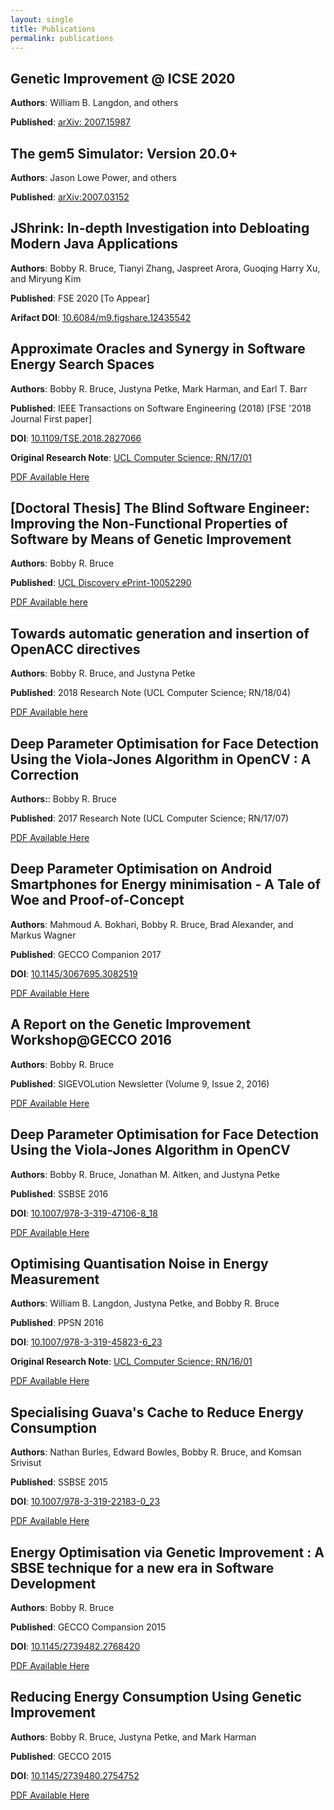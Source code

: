 ```yaml
---
layout: single
title: Publications
permalink: publications
---
```


## Genetic Improvement @ ICSE 2020

**Authors**: William B. Langdon, and others

**Published**: [arXiv: 2007.15987](https://arxiv.org/abs/2007.15987)

## The gem5 Simulator: Version 20.0+

**Authors**: Jason Lowe Power, and others

**Published**: [arXiv:2007.03152](https://arxiv.org/abs/2007.03152)

## JShrink: In-depth Investigation into Debloating Modern Java Applications

**Authors**: Bobby R. Bruce, Tianyi Zhang, Jaspreet Arora, Guoqing Harry Xu,
and Miryung Kim

**Published**: FSE 2020 [To Appear]

**Arifact DOI**: [10.6084/m9.figshare.12435542](
https://doi.org/10.6084/m9.figshare.12435542)

## Approximate Oracles and Synergy in Software Energy Search Spaces

**Authors**: Bobby R. Bruce, Justyna Petke, Mark Harman, and Earl T. Barr

**Published**: IEEE Transactions on Software Engineering (2018)
[FSE '2018 Journal First paper]

**DOI**: [10.1109/TSE.2018.2827066](https://doi.org/10.1109/TSE.2018.2827066)

**Original Research Note**: [UCL Computer Science; RN/17/01](
/assets/pdfs/publications/bruce-2017-approximate.pdf)

[PDF Available Here](/assets/pdfs/publications/bruce-2019-approximate.pdf)

## **[Doctoral Thesis]** The Blind Software Engineer: Improving the Non-Functional Properties of Software by Means of Genetic Improvement

**Authors**: Bobby R. Bruce

**Published**: [UCL Discovery ePrint-10052290](
https://discovery.ucl.ac.uk/id/eprint/10052290)

[PDF Available here](/assets/pdfs/publications/thesis.pdf)

## Towards automatic generation and insertion of OpenACC directives

**Authors**: Bobby R. Bruce, and Justyna Petke

**Published**: 2018 Research Note (UCL Computer Science; RN/18/04)

[PDF Available here](/assets/pdfs/publications/bruce-2018-towards.pdf)

## Deep Parameter Optimisation for Face Detection Using the Viola-Jones Algorithm in OpenCV : A Correction

**Authors:**: Bobby R. Bruce

**Published**: 2017 Research Note (UCL Computer Science; RN/17/07)

[PDF Available Here](/assets/pdfs/publications/bruce-2017-deep.pdf)

## Deep Parameter Optimisation on Android Smartphones for Energy minimisation - A Tale of Woe and Proof-of-Concept

**Authors**: Mahmoud A. Bokhari, Bobby R. Bruce, Brad Alexander, and Markus
Wagner

**Published**: GECCO Companion 2017

**DOI**: [10.1145/3067695.3082519](https://doi.org/10.1145/3067695.3082519)

[PDF Available Here](/assets/pdfs/publications/bokhari-2017-deep.pdf)


## A Report on the Genetic Improvement Workshop@GECCO 2016

**Authors**: Bobby R. Bruce

**Published**: SIGEVOLution Newsletter (Volume 9, Issue 2, 2016)

[PDF Available Here](/assets/pdfs/publications/sigevolution-09-02.pdf)

## Deep Parameter Optimisation for Face Detection Using the Viola-Jones Algorithm in OpenCV

**Authors**: Bobby R. Bruce, Jonathan M. Aitken, and Justyna Petke

**Published**: SSBSE 2016

**DOI**: [10.1007/978-3-319-47106-8_18](
https://doi.org/10.1007/978-3-319-47106-8_18)

[PDF Available Here](/assets/pdfs/publications/bruce-2016-deep.pdf)

## Optimising Quantisation Noise in Energy Measurement

**Authors**: William B. Langdon, Justyna Petke, and Bobby R. Bruce

**Published**: PPSN 2016

**DOI**: [10.1007/978-3-319-45823-6_23](
https://doi.org/10.1007/978-3-319-45823-6_23)

**Original Research Note**: [UCL Computer Science; RN/16/01](
/assets/pdfs/publications/langdon-2016-optimising-rn.pdf)

[PDF Available Here](/assets/pdfs/publications/langdon-2016-optimising.pdf)

## Specialising Guava's Cache to Reduce Energy Consumption

**Authors**: Nathan Burles, Edward Bowles, Bobby R. Bruce, and Komsan Srivisut

**Published**: SSBSE 2015

**DOI**: [10.1007/978-3-319-22183-0_23](
https://doi.org/10.1007/978-3-319-22183-0_23)

[PDF Available Here](assets/pdfs/publications/burles-2015-specialising.pdf)

## Energy Optimisation via Genetic Improvement : A SBSE technique for a new era in Software Development

**Authors**: Bobby R. Bruce

**Published**: GECCO Compansion 2015

**DOI**: [10.1145/2739482.2768420](https://doi.org/10.1145/2739482.2768420)

[PDF Available Here](/assets/pdfs/publications/bruce-2015-energy.pdf)

## Reducing Energy Consumption Using Genetic Improvement

**Authors**: Bobby R. Bruce, Justyna Petke, and Mark Harman

**Published**: GECCO 2015

**DOI**: [10.1145/2739480.2754752](https://doi.org/10.1145/2739480.2754752)

[PDF Available Here](/assets/pdfs/publications/bruce-2015-reducing.pdf)
